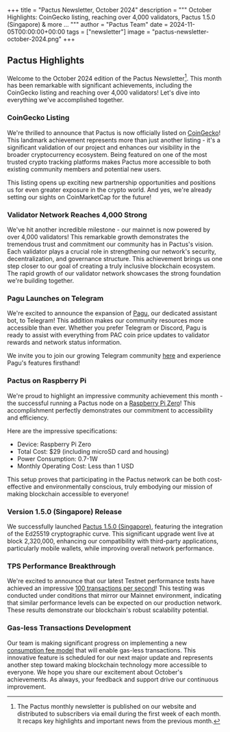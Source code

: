 +++
title = "Pactus Newsletter, October 2024"
description = """
October Highlights: CoinGecko listing, reaching over 4,000 validators, Pactus 1.5.0 (Singapore) & more ...
"""
author = "Pactus Team"
date = 2024-11-05T00:00:00+00:00
tags = ["newsletter"]
image = "pactus-newsletter-october-2024.png"
+++

## Pactus Highlights

Welcome to the October 2024 edition of the Pactus Newsletter[^1].
This month has been remarkable with significant achievements,
including the CoinGecko listing and reaching over 4,000 validators!
Let's dive into everything we've accomplished together.

### CoinGecko Listing

We're thrilled to announce that Pactus is now officially listed on
[CoinGecko](https://www.coingecko.com/en/coins/pactus)!
This landmark achievement represents more than just another listing -
it's a significant validation of our project and enhances our visibility in the broader cryptocurrency ecosystem.
Being featured on one of the most trusted crypto tracking platforms makes Pactus more accessible to
both existing community members and potential new users.

This listing opens up exciting new partnership opportunities and positions us for
even greater exposure in the crypto world.
And yes, we're already setting our sights on CoinMarketCap for the future!

### Validator Network Reaches 4,000 Strong

We've hit another incredible milestone - our mainnet is now powered by over 4,000 validators!
This remarkable growth demonstrates the tremendous trust and commitment our community has in Pactus's vision.
Each validator plays a crucial role in strengthening our network's security, decentralization, and governance structure.
This achievement brings us one step closer to our goal of creating a truly inclusive blockchain ecosystem.
The rapid growth of our validator network showcases the strong foundation we're building together.

### Pagu Launches on Telegram

We're excited to announce the expansion of [Pagu](https://github.com/pagu-project/Pagu/), our dedicated assistant bot,
to Telegram!
This addition makes our community resources more accessible than ever.
Whether you prefer Telegram or Discord, Pagu is ready to assist with everything from PAC coin price updates to
validator rewards and network status information.

We invite you to join our growing Telegram community [here](https://t.me/pactuschat) and
experience Pagu's features firsthand!

### Pactus on Raspberry Pi

We're proud to highlight an impressive community achievement this month -
the successful running a Pactus node on a
[Raspberry Pi Zero](https://www.raspberrypi.com/products/raspberry-pi-zero/)!
This accomplishment perfectly demonstrates our commitment to accessibility and efficiency.

Here are the impressive specifications:

- Device: Raspberry Pi Zero
- Total Cost: $29 (including microSD card and housing)
- Power Consumption: 0.7-1W
- Monthly Operating Cost: Less than 1 USD

This setup proves that participating in the Pactus network can be both cost-effective and environmentally conscious,
truly embodying our mission of making blockchain accessible to everyone!

### Version 1.5.0 (Singapore) Release

We successfully launched
[Pactus 1.5.0 (Singapore)](https://pactus.org/2024/10/08/pactus-1.5.0-singapore-released/),
featuring the integration of the Ed25519 cryptographic curve.
This significant upgrade went live at block 2,320,000,
enhancing our compatibility with third-party applications, particularly mobile wallets,
while improving overall network performance.

### TPS Performance Breakthrough

We're excited to announce that our latest Testnet performance tests have achieved
an impressive [100 transactions per second](https://pactus.org/2024/10/10/pactus-reaches-100-tps/)!
This testing was conducted under conditions that mirror our Mainnet environment,
indicating that similar performance levels can be expected on our production network.
These results demonstrate our blockchain's robust scalability potential.

### Gas-less Transactions Development

Our team is making significant progress on implementing a new
[consumption fee model](https://pips.pactus.org/PIPs/pip-31) that
will enable gas-less transactions. This innovative feature is scheduled for
our next major update and represents another step toward making blockchain technology more accessible to everyone.
We hope you share our excitement about October's achievements.
As always, your feedback and support drive our continuous improvement.

[^1]:
    The Pactus monthly newsletter is published on our website and
    distributed to subscribers via email during the first week of each month.
    It recaps key highlights and important news from the previous month.
